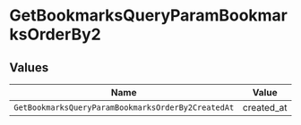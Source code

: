 # GetBookmarksQueryParamBookmarksOrderBy2


## Values

| Name                                               | Value                                              |
| -------------------------------------------------- | -------------------------------------------------- |
| `GetBookmarksQueryParamBookmarksOrderBy2CreatedAt` | created_at                                         |